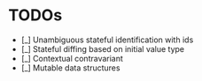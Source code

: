 # TODOs

  - [_] Unambiguous stateful identification with ids
  - [_] Stateful diffing based on initial value type
  - [_] Contextual contravariant
  - [_] Mutable data structures